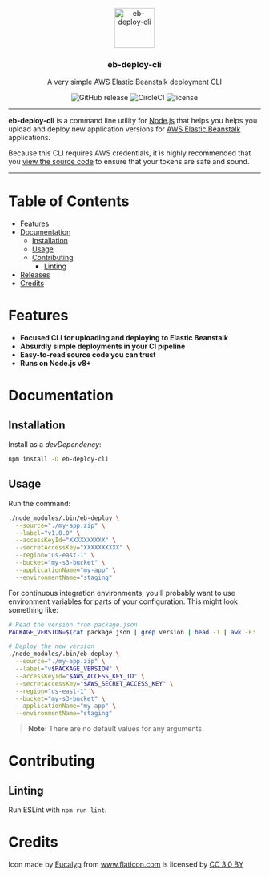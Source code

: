 <p align="center">
  <img alt="eb-deploy-cli" src="https://image.flaticon.com/icons/svg/884/884309.svg" width="80">
</p>

<h3 align="center">
  eb-deploy-cli
</h3>

<p align="center">
  A very simple AWS Elastic Beanstalk deployment CLI
</p>

<p align="center">
  <img src="https://img.shields.io/github/release/justinsisley/eb-deploy-cli.svg?style=for-the-badge" alt="GitHub release" /> <img src="https://img.shields.io/circleci/project/github/justinsisley/eb-deploy-cli.svg?style=for-the-badge" alt="CircleCI" /> <img src="https://img.shields.io/github/license/justinsisley/eb-deploy-cli.svg?style=for-the-badge" alt="license" />
</p>

---

__eb-deploy-cli__ is a command line utility for [Node.js](https://nodejs.org/) that helps you helps you upload and deploy new application versions for [AWS Elastic Beanstalk](https://aws.amazon.com/elasticbeanstalk/) applications.

Because this CLI requires AWS credentials, it is highly recommended that you [view the source code](https://github.com/justinsisley/eb-deploy-cli/blob/master/index.js) to ensure that your tokens are safe and sound.

---

# Table of Contents

- [Features](#features)
- [Documentation](#documentation)
  - [Installation](#installation)
  - [Usage](#usage)
  - [Contributing](#contributing)
    - [Linting](#linting)
- [Releases](https://github.com/justinsisley/eb-deploy-cli/blob/master/CHANGELOG.md)
- [Credits](#credits)

# Features

- __Focused CLI for uploading and deploying to Elastic Beanstalk__
- __Absurdly simple deployments in your CI pipeline__
- __Easy-to-read source code you can trust__
- __Runs on Node.js v8+__

# Documentation

## Installation

Install as a _devDependency_:

```bash
npm install -D eb-deploy-cli
```

## Usage

Run the command:

```bash
./node_modules/.bin/eb-deploy \
  --source="./my-app.zip" \
  --label="v1.0.0" \
  --accessKeyId="XXXXXXXXXX" \
  --secretAccessKey="XXXXXXXXXX" \
  --region="us-east-1" \
  --bucket="my-s3-bucket" \
  --applicationName="my-app" \
  --environmentName="staging"
```

For continuous integration environments, you'll probably want to use environment variables for parts of your configuration. This might look something like:

```bash
# Read the version from package.json
PACKAGE_VERSION=$(cat package.json | grep version | head -1 | awk -F: '{ print $2 }' | sed 's/[\",]//g' | tr -d '[[:space:]]')

# Deploy the new version
./node_modules/.bin/eb-deploy \
  --source="./my-app.zip" \
  --label="v$PACKAGE_VERSION" \
  --accessKeyId="$AWS_ACCESS_KEY_ID" \
  --secretAccessKey="$AWS_SECRET_ACCESS_KEY" \
  --region="us-east-1" \
  --bucket="my-s3-bucket" \
  --applicationName="my-app" \
  --environmentName="staging"
```

> __Note:__ There are no default values for any arguments.

# Contributing

## Linting

Run ESLint with `npm run lint`.

# Credits
<div>Icon made by <a href="https://www.flaticon.com/authors/eucalyp" title="Eucalyp">Eucalyp</a> from <a href="https://www.flaticon.com/" title="Flaticon">www.flaticon.com</a> is licensed by <a href="http://creativecommons.org/licenses/by/3.0/" title="Creative Commons BY 3.0" target="_blank">CC 3.0 BY</a></div>
